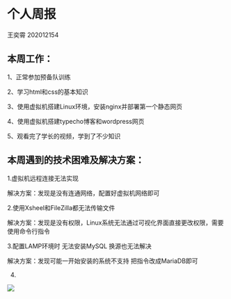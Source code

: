 # 个人周报
王奕霄 202012154

## 本周工作：
1、正常参加预备队训练

2、学习html和css的基本知识

3、使用虚拟机搭建Linux环境，安装nginx并部署第一个静态网页

4、使用虚拟机搭建typecho博客和wordpress网页

5、观看完了学长的视频，学到了不少知识

## 本周遇到的技术困难及解决方案：
1.虚拟机远程连接无法实现

   解决方案：发现是没有连通网络，配置好虚拟机网络即可
   
2.使用Xsheel和FileZilla都无法传输文件
 
   解决方案：发现是没有权限，Linux系统无法通过可视化界面直接更改权限，需要使用命令行指令
  
3.配置LAMP环境时 无法安装MySQL 换源也无法解决
   
   解决方案：发现可能一开始安装的系统不支持 把指令改成MariaDB即可
   
4.
![](https://github.com/Homie6324/NEUQ-ACMClub2020-Jishu-weekly/blob/main/%E7%8E%8B%E5%A5%95%E9%9C%84/%E5%B1%8F%E5%B9%95%E6%88%AA%E5%9B%BE%202021-01-12%20123636.jpg)
